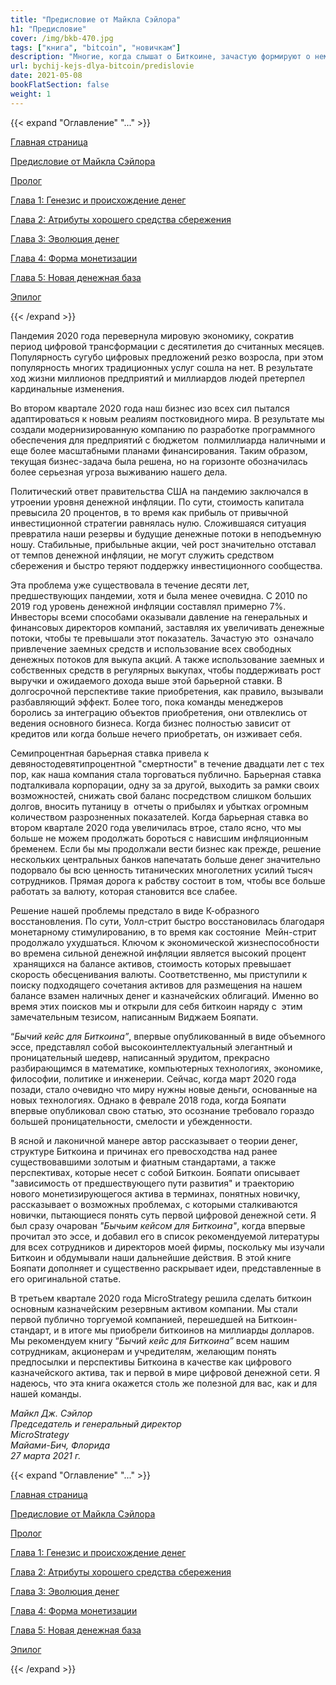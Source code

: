 ```yaml
---
title: "Предисловие от Майкла Сэйлора"
h1: "Предисловие"
cover: /img/bkb-470.jpg
tags: ["книга", "bitcoin", "новичкам"]
description: "Многие, когда слышат о Биткоине, зачастую формируют о нем собственное мнение, даже не пытаясь понять, чем он является на самом деле..."
url: bychij-kejs-dlya-bitcoin/predislovie
date: 2021-05-08
bookFlatSection: false
weight: 1
---
```


{{< expand "Оглавление" "..." >}}

[Главная страница](/bychij-kejs-dlya-bitcoin)

[Предисловие от Майкла Сэйлора](/bychij-kejs-dlya-bitcoin/predislovie)

[Пролог](/bychij-kejs-dlya-bitcoin/prolog)

[Глава 1: Генезис и происхождение денег](/bychij-kejs-dlya-bitcoin/glava-1)

[Глава 2: Атрибуты хорошего средства сбережения](/bychij-kejs-dlya-bitcoin/glava-2)

[Глава 3: Эволюция денег](/bychij-kejs-dlya-bitcoin/glava-3)

[Глава 4: Форма монетизации](/bychij-kejs-dlya-bitcoin/glava-4)

[Глава 5: Новая денежная база](/bychij-kejs-dlya-bitcoin/glava-5)

[Эпилог](/bychij-kejs-dlya-bitcoin/epilog)

{{< /expand >}}

Пандемия 2020 года перевернула мировую экономику, сократив период цифровой трансформации с десятилетия до считанных месяцев. Популярность сугубо цифровых предложений резко возросла, при этом популярность многих традиционных услуг сошла на нет. В результате ход жизни миллионов предприятий и миллиардов людей претерпел кардинальные изменения.

Во втором квартале 2020 года наш бизнес изо всех сил пытался адаптироваться к новым реалиям постковидного мира. В результате мы создали модернизированную компанию по разработке программного обеспечения для предприятий с бюджетом  полмиллиарда наличными и еще более масштабными планами финансирования. Таким образом, текущая бизнес-задача была решена, но на горизонте обозначилась более серьезная угроза выживанию нашего дела.

Политический ответ правительства США на пандемию заключался в утроении уровня денежной инфляции. По сути, стоимость капитала превысила 20 процентов, в то время как прибыль от привычной инвестиционной стратегии равнялась нулю. Сложившаяся ситуация превратила наши резервы и будущие денежные потоки в неподъемную ношу. Стабильные, прибыльные акции, чей рост значительно отставал от темпов денежной инфляции, не могут служить средством сбережения и быстро теряют поддержку инвестиционного сообщества.

Эта проблема уже существовала в течение десяти лет, предшествующих пандемии, хотя и была менее очевидна. С 2010 по 2019 год уровень денежной инфляции составлял примерно 7%. Инвесторы всеми способами оказывали давление на генеральных и финансовых директоров компаний, заставляя их увеличивать денежные потоки, чтобы те превышали этот показатель. Зачастую это  означало привлечение заемных средств и использование всех свободных денежных потоков для выкупа акций. А также использование заемных и собственных средств в регулярных выкупах, чтобы поддерживать рост выручки и ожидаемого дохода выше этой барьерной ставки. В долгосрочной перспективе такие приобретения, как правило, вызывали разбавляющий эффект. Более того, пока команды менеджеров боролись за интеграцию объектов приобретения, они отвлеклись от ведения основного бизнеса. Когда бизнес полностью зависит от кредитов или когда больше нечего приобретать, он изживает себя.

Семипроцентная барьерная ставка привела к девяностодевятипроцентной "смертности" в течение двадцати лет с тех пор, как наша компания стала торговаться публично. Барьерная ставка подталкивала корпорации, одну за за другой, выходить за рамки своих возможностей, снижать свой баланс посредством слишком больших долгов, вносить путаницу в  отчеты о прибылях и убытках огромным количеством разрозненных показателей. Когда барьерная ставка во втором квартале 2020 года увеличилась втрое, стало ясно, что мы больше не можем продолжать бороться с нависшим инфляционным бременем. Если бы мы продолжали вести бизнес как прежде, решение нескольких центральных банков напечатать больше денег значительно подорвало бы всю ценность титанических многолетних усилий тысяч сотрудников. Прямая дорога к рабству состоит в том, чтобы все больше работать за валюту, которая становится все слабее.

Решение нашей проблемы предстало в виде К-образного восстановления. По сути, Уолл-стрит быстро восстановилась благодаря монетарному стимулированию, в то время как состояние  Мейн-стрит продолжало ухудшаться. Ключом к экономической жизнеспособности во времена сильной денежной инфляции является высокий процент  хранящихся на балансе активов, стоимость которых превышает скорость обесценивания валюты. Соответственно, мы приступили к поиску подходящего сочетания активов для размещения на нашем балансе взамен наличных денег и казначейских облигаций. Именно во время этих поисков мы и открыли для себя биткоин наряду с  этим замечательным тезисом, написанным Виджаем Бояпати.

“_Бычий кейс для Биткоинa”_, впервые опубликованный в виде объемного эссе, представлял собой высокоинтеллектуальный элегантный и проницательный шедевр, написанный эрудитом, прекрасно разбирающимся в математике, компьютерных технологиях, экономике, философии, политике и инженерии. Сейчас, когда март 2020 года позади, стало очевидно что миру нужны новые деньги, основанные на новых технологиях. Однако в феврале 2018 года, когда Бояпати впервые опубликовал свою статью, это осознание требовало гораздо большей проницательности, смелости и убежденности.

В ясной и лаконичной манере автор рассказывает о теории денег, структуре Биткоина и причинах его превосходства над ранее существовавшими золотым и фиатным стандартами, а также перспективах, которые несет с собой Биткоин. Бояпати описывает "зависимость от предшествующего пути развития" и траекторию нового монетизирующегося актива в терминах, понятных новичку, рассказывает о возможных проблемах, с которыми сталкиваются новички, пытающиеся понять суть первой цифровой денежной сети. Я был сразу очарован _"Бычьим кейсом для Биткоинa"_, когда впервые прочитал это эссе, и добавил его в список рекомендуемой литературы для всех сотрудников и директоров моей фирмы, поскольку мы изучали Биткоин и обдумывали наши дальнейшие действия. В этой книге Бояпати дополняет и существенно раскрывает идеи, представленные в его оригинальной статье.

В третьем квартале 2020 года MicroStrategy решила сделать биткоин основным казначейским резервным активом компании. Мы стали первой публично торгуемой компанией, перешедшей на Биткоин-стандарт, и в итоге мы приобрели биткоинов на миллиарды долларов. Мы рекомендуем книгу “_Бычий кейс для Биткоинa”_ всем нашим сотрудникам, акционерам и учредителям, желающим понять предпосылки и перспективы Биткоинa в качестве как цифрового казначейского актива, так и первой в мире цифровой денежной сети. Я надеюсь, что эта книга окажется столь же полезной для вас, как и для нашей команды.

_Майкл Дж. Сэйлор  
Председатель и генеральный директор  
MicroStrategy  
Майами-Бич, Флорида  
27 марта 2021 г._

{{< expand "Оглавление" "..." >}}

[Главная страница](/bychij-kejs-dlya-bitcoin)

[Предисловие от Майкла Сэйлора](/bychij-kejs-dlya-bitcoin/predislovie)

[Пролог](/bychij-kejs-dlya-bitcoin/prolog)

[Глава 1: Генезис и происхождение денег](/bychij-kejs-dlya-bitcoin/glava-1)

[Глава 2: Атрибуты хорошего средства сбережения](/bychij-kejs-dlya-bitcoin/glava-2)

[Глава 3: Эволюция денег](/bychij-kejs-dlya-bitcoin/glava-3)

[Глава 4: Форма монетизации](/bychij-kejs-dlya-bitcoin/glava-4)

[Глава 5: Новая денежная база](/bychij-kejs-dlya-bitcoin/glava-5)

[Эпилог](/bychij-kejs-dlya-bitcoin/epilog)

{{< /expand >}}